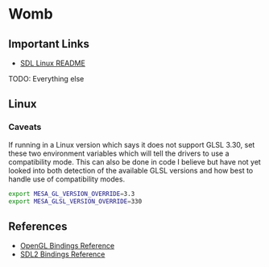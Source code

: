 # Womb

## Important Links
- [SDL Linux README](https://github.com/libsdl-org/SDL/blob/main/docs/README-linux.md)

TODO: Everything else

## Linux

### Caveats
If running in a Linux version which says it does not support GLSL 3.30, set these two environment variables which will tell the drivers to use a compatibility mode. This can also be done in code I believe but have not yet looked into both detection of the available GLSL versions and how best to handle use of compatibility modes.

```bash
export MESA_GL_VERSION_OVERRIDE=3.3
export MESA_GLSL_VERSION_OVERRIDE=330
```

## References
- [OpenGL Bindings Reference](https://github.com/latet-party/LTP.Interop.OpenGL)
- [SDL2 Bindings Reference](https://github.com/flibitijibibo/SDL2-CS)
